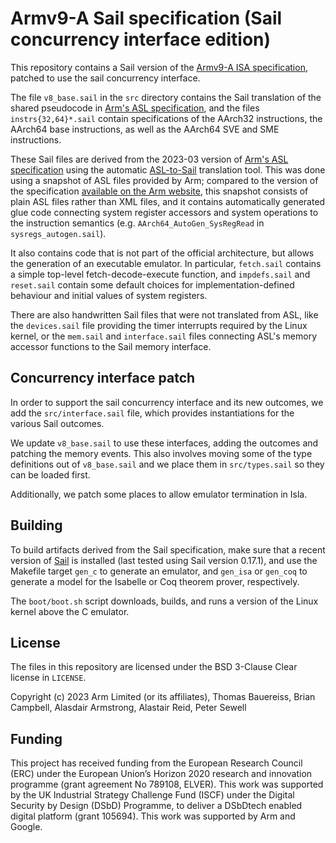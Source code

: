 # Armv9-A Sail specification (Sail concurrency interface edition)

This repository contains a Sail version of the [Armv9-A ISA
specification][ARM_ARM],
patched to use the sail concurrency interface.

The file `v8_base.sail` in the `src` directory contains the Sail translation of
the shared pseudocode in [Arm's ASL specification][ARM_ASL], and the files
`instrs{32,64}*.sail` contain specifications of the AArch32 instructions, the
AArch64 base instructions, as well as the AArch64 SVE and SME instructions.

These Sail files are derived from the 2023-03 version of [Arm's ASL
specification][ARM_ASL] using the automatic [ASL-to-Sail][asl_to_sail]
translation tool. This was done using a snapshot of ASL files provided by Arm;
compared to the version of the specification [available on the Arm
website][ARM_ASL], this snapshot consists of plain ASL files rather than XML
files, and it contains automatically generated glue code connecting system
register accessors and system operations to the instruction semantics (e.g.
`AArch64_AutoGen_SysRegRead` in `sysregs_autogen.sail`).

It also contains code that is not part of the official architecture, but allows
the generation of an executable emulator. In particular, `fetch.sail` contains
a simple top-level fetch-decode-execute function, and `impdefs.sail` and
`reset.sail` contain some default choices for implementation-defined behaviour
and initial values of system registers.

There are also handwritten Sail files that were not translated from ASL, like
the `devices.sail` file providing the timer interrupts required by the Linux
kernel, or the `mem.sail` and `interface.sail` files connecting ASL's memory
accessor functions to the Sail memory interface.

## Concurrency interface patch

In order to support the sail concurrency interface and its new outcomes,
we add the `src/interface.sail` file, which provides
instantiations for the various Sail outcomes.

We update `v8_base.sail` to use these interfaces,
adding the outcomes and patching the memory events.
This also involves moving some of the type definitions out of `v8_base.sail`
and we place them in `src/types.sail` so they can be loaded first.

Additionally, we patch some places to allow emulator termination in Isla.

## Building

To build artifacts derived from the Sail specification, make sure that a recent
version of [Sail][sail] is installed (last tested using Sail version 0.17.1),
and use the Makefile target `gen_c` to generate an emulator, and `gen_isa` or
`gen_coq` to generate a model for the Isabelle or Coq theorem prover,
respectively.

The `boot/boot.sh` script downloads, builds, and runs a version of the Linux
kernel above the C emulator.

## License

The files in this repository are licensed under the BSD 3-Clause Clear license
in `LICENSE`.

Copyright (c) 2023 Arm Limited (or its affiliates), Thomas Bauereiss, Brian
Campbell, Alasdair Armstrong, Alastair Reid, Peter Sewell

## Funding

This project has received funding from the European Research Council (ERC)
under the European Union’s Horizon 2020 research and innovation programme
(grant agreement No 789108, ELVER).
This work was supported by the UK Industrial Strategy Challenge Fund (ISCF)
under the Digital Security by Design (DSbD) Programme, to deliver a DSbDtech
enabled digital platform (grant 105694).
This work was supported by Arm and Google.

[ARM_ARM]: https://developer.arm.com/documentation/ddi0487/latest
[ARM_ASL]: https://developer.arm.com/downloads/-/exploration-tools
[asl_to_sail]: https://github.com/rems-project/asl_to_sail
[sail]: https://github.com/rems-project/sail
